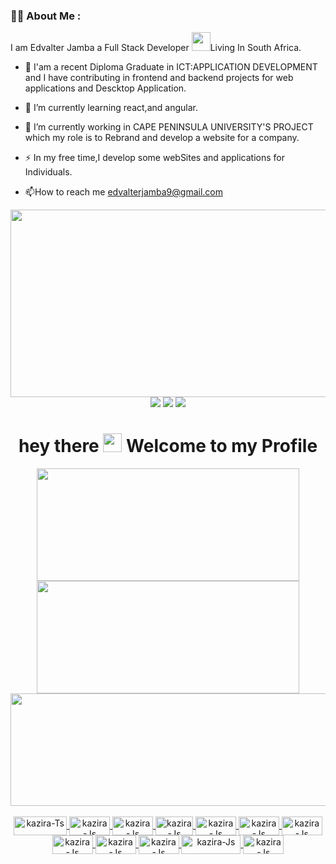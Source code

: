 ### :woman_technologist: About Me :
I am Edvalter Jamba a Full Stack Developer <img src="https://media.giphy.com/media/WUlplcMpOCEmTGBtBW/giphy.gif" width="30">Living In South Africa.
- :telescope: I'am a recent Diploma Graduate in ICT:APPLICATION DEVELOPMENT  and I have contributing in frontend and backend projects for web applications and Descktop Application.
- :seedling: I’m currently learning react,and angular.
- :seedling: I’m currently working in CAPE PENINSULA UNIVERSITY'S PROJECT which my role is to Rebrand and develop a website for a company.
- :zap: In my free time,I develop some webSites and applications for Individuals.

- :mailbox:How to reach me edvalterjamba9@gmail.com
<div align="center">
  <img src="https://media.giphy.com/media/dWesBcTLavkZuG35MI/giphy.gif" width="600" height="300"/>
</div>

<div id="badges" align="center">
  <a href="https://instagram.com/edvalter_kazira" target="_blank"><img src="https://img.shields.io/badge/-Instagram-%23E4405F?style=for-the-badge&logo=instagram&logoColor=white" target="_blank"></a>
  <a href="https://www.linkedin.com/in/edvalter-jamba-2333491a7" target="_blank"><img src="https://img.shields.io/badge/-LinkedIn-%230077B5?style=for-the-badge&logo=linkedin&logoColor=white" target="_blank"></a> 
  <a href="https://instagram.com/_k_a_z_i_r_a_" target="_blank"><img src="https://img.shields.io/badge/-Instagram-%23E4405F?style=for-the-badge&logo=instagram&logoColor=white" target="_blank"></a>
</div>

<h1 align="center">
  hey there
  <img src="https://media.giphy.com/media/hvRJCLFzcasrR4ia7z/giphy.gif" width="30px"/>
  Welcome to my Profile
</h1>

<div align="center">
  <a href="https://github.com/kazira">
  <img height="180em" width="420" src="https://github-readme-stats.vercel.app/api?username=kazira&show_icons=true&&theme=vision-friendly-dark&include_all_commits=true&count_private=true"/>
  <img height="180em" width="420" src="https://github-readme-stats.vercel.app/api/top-langs/?username=kazira&layout=compact&langs_count=7&theme=vision-friendly-dark"/>
  <img height="180em" width="840" src="http://github-readme-streak-stats.herokuapp.com?user=kazira&theme=dark&background=000000"/>

  <div><br>
  <img align="center" alt="kazira-Ts" height="30" width="85" src="https://img.shields.io/badge/IntelliJ_IDEA-000000.svg?style=for-the-badge&logo=intellij-idea&logoColor=white">
   <img align="center" alt="kazira-Js" height="30" width="65" src="https://img.shields.io/badge/Java-ED8B00?style=for-the-badge&logo=java&logoColor=white">
   <img align="center" alt="kazira-Js" height="30" width="65" src="https://img.shields.io/badge/Spring-6DB33F?style=for-the-badge&logo=spring&logoColor=white">
   <img align="center" alt="kazira-Js" height="30" width="60" src="https://img.shields.io/badge/Vue.js-35495E?style=for-the-badge&logo=vue.js&logoColor=4FC08D">
   <img align="center" alt="kazira-Js" height="30" width="65" src="https://img.shields.io/badge/React-20232A?style=for-the-badge&logo=react&logoColor=61DAFB">
   <img align="center" alt="kazira-Js" height="30" width="65" src="https://img.shields.io/badge/Angular-DD0031?style=for-the-badge&logo=angular&logoColor=white">
   <img align="center" alt="kazira-Js" height="30" width="65" src="https://img.shields.io/badge/HTML5-E34F26?style=for-the-badge&logo=html5&logoColor=whit">
   <img align="center" alt="kazira-Js" height="30" width="65" src="https://img.shields.io/badge/CSS3-1572B6?style=for-the-badge&logo=css3&logoColor=white">
   <img align="center" alt="kazira-Js" height="30" width="65" src="https://img.shields.io/badge/PHP-777BB4?style=for-the-badge&logo=php&logoColor=white">
   <img align="center" alt="kazira-Js" height="30" width="65" src="https://img.shields.io/badge/MySQL-00000F?style=for-the-badge&logo=mysql&logoColor=white">
  <img align="center" alt="kazira-Js" height="30" width="95" src="https://img.shields.io/badge/Visual_Studio-5C2D91?style=for-the-    badge&logo=visual%20studio&logoColor=white">
   <img align="center" alt="kazira-Js" height="30" width="65" src="https://img.shields.io/badge/C%23-239120?style=for-the-badge&logo=c-sharp&logoColor=white">
   
  </div>


</div>

